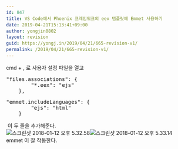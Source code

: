 ```yaml
---
id: 847
title: VS Code에서 Phoenix 프레임워크의 eex 템플릿에 Emmet 사용하기
date: 2019-04-21T15:13:41+09:00
author: yongjin0802
layout: revision
guid: https://yongj.in/2019/04/21/665-revision-v1/
permalink: /2019/04/21/665-revision-v1/
---
```

<div>
  cmd + , 로 사용자 설정 파일을 열고
</div>

<pre>"files.associations": {
        "*.eex": "ejs"
    },
</pre>

<pre>"emmet.includeLanguages": {
        "ejs": "html"
    }</pre>

<div>
   이 두 줄을 추가해준다.
</div>

<div>
  <img class="alignnone size-full wp-image-666" src="https://raw.githubusercontent.com/16Yongjin/16Yongjin.github.io/master/wp-content/uploads/2018/01/e18489e185b3e1848fe185b3e18485e185b5e186abe18489e185a3e186ba-2018-01-12-e1848be185a9e18492e185ae-5-32-58.png" alt="스크린샷 2018-01-12 오후 5.32.58" width="1432" height="332" srcset="https://raw.githubusercontent.com/16Yongjin/16Yongjin.github.io/master/wp-content/uploads/2018/01/e18489e185b3e1848fe185b3e18485e185b5e186abe18489e185a3e186ba-2018-01-12-e1848be185a9e18492e185ae-5-32-58.png 1432w, https://raw.githubusercontent.com/16Yongjin/16Yongjin.github.io/master/wp-content/uploads/2018/01/e18489e185b3e1848fe185b3e18485e185b5e186abe18489e185a3e186ba-2018-01-12-e1848be185a9e18492e185ae-5-32-58-300x70.png 300w, https://raw.githubusercontent.com/16Yongjin/16Yongjin.github.io/master/wp-content/uploads/2018/01/e18489e185b3e1848fe185b3e18485e185b5e186abe18489e185a3e186ba-2018-01-12-e1848be185a9e18492e185ae-5-32-58-768x178.png 768w, https://raw.githubusercontent.com/16Yongjin/16Yongjin.github.io/master/wp-content/uploads/2018/01/e18489e185b3e1848fe185b3e18485e185b5e186abe18489e185a3e186ba-2018-01-12-e1848be185a9e18492e185ae-5-32-58-1024x237.png 1024w, https://raw.githubusercontent.com/16Yongjin/16Yongjin.github.io/master/wp-content/uploads/2018/01/e18489e185b3e1848fe185b3e18485e185b5e186abe18489e185a3e186ba-2018-01-12-e1848be185a9e18492e185ae-5-32-58-1000x232.png 1000w, https://raw.githubusercontent.com/16Yongjin/16Yongjin.github.io/master/wp-content/uploads/2018/01/e18489e185b3e1848fe185b3e18485e185b5e186abe18489e185a3e186ba-2018-01-12-e1848be185a9e18492e185ae-5-32-58-800x185.png 800w" sizes="(max-width: 1432px) 100vw, 1432px" /><img class="alignnone size-full wp-image-667" src="https://raw.githubusercontent.com/16Yongjin/16Yongjin.github.io/master/wp-content/uploads/2018/01/e18489e185b3e1848fe185b3e18485e185b5e186abe18489e185a3e186ba-2018-01-12-e1848be185a9e18492e185ae-5-33-14.png" alt="스크린샷 2018-01-12 오후 5.33.14" width="1370" height="398" srcset="https://raw.githubusercontent.com/16Yongjin/16Yongjin.github.io/master/wp-content/uploads/2018/01/e18489e185b3e1848fe185b3e18485e185b5e186abe18489e185a3e186ba-2018-01-12-e1848be185a9e18492e185ae-5-33-14.png 1370w, https://raw.githubusercontent.com/16Yongjin/16Yongjin.github.io/master/wp-content/uploads/2018/01/e18489e185b3e1848fe185b3e18485e185b5e186abe18489e185a3e186ba-2018-01-12-e1848be185a9e18492e185ae-5-33-14-300x87.png 300w, https://raw.githubusercontent.com/16Yongjin/16Yongjin.github.io/master/wp-content/uploads/2018/01/e18489e185b3e1848fe185b3e18485e185b5e186abe18489e185a3e186ba-2018-01-12-e1848be185a9e18492e185ae-5-33-14-768x223.png 768w, https://raw.githubusercontent.com/16Yongjin/16Yongjin.github.io/master/wp-content/uploads/2018/01/e18489e185b3e1848fe185b3e18485e185b5e186abe18489e185a3e186ba-2018-01-12-e1848be185a9e18492e185ae-5-33-14-1024x297.png 1024w, https://raw.githubusercontent.com/16Yongjin/16Yongjin.github.io/master/wp-content/uploads/2018/01/e18489e185b3e1848fe185b3e18485e185b5e186abe18489e185a3e186ba-2018-01-12-e1848be185a9e18492e185ae-5-33-14-1000x291.png 1000w, https://raw.githubusercontent.com/16Yongjin/16Yongjin.github.io/master/wp-content/uploads/2018/01/e18489e185b3e1848fe185b3e18485e185b5e186abe18489e185a3e186ba-2018-01-12-e1848be185a9e18492e185ae-5-33-14-800x232.png 800w" sizes="(max-width: 1370px) 100vw, 1370px" />
</div>

<div>
  emmet 이 잘 작동한다.
</div>

&nbsp;